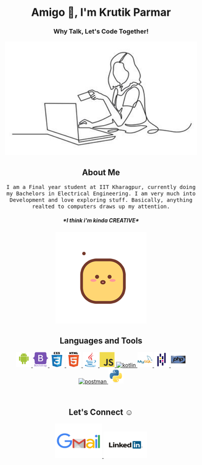 <h1 align="center">Amigo 👋, I'm Krutik Parmar</h1>
<h3 align="center">Why Talk, Let's Code Together!</h3>

<img src="https://github.com/Vartika2187/Vartika2187/blob/main/da19ceb7b0c06a5ddefc6382d4fc04e3.jpg" width="100%" height="300px">

<h2 align="center"> About Me</h2>
<p align="center"><samp>I am a Final year student at IIT Kharagpur, currently doing my Bachelors in Electrical Engineering.
  I am very much into Development and love exploring stuff. Basically, anything realted to computers draws up my attention.</samp><br></p>
  
 <h5 align="center"><i>*I think i'm kinda CREATIVE*</i></h5>
 <p align="center"><a href="https://www.google.com/url?sa=i&url=https%3A%2F%2Fsportsregras.com%2Fjudo-infantil-1%2F%3Fen%3D5.6.3349543.7.17.39.pokemon%2Bred%2Bpikachu&psig=AOvVaw0hofXkmjL480Aodmjb3ljQ&ust=1667291511201000&source=images&cd=vfe&ved=0CA0QjRxqFwoTCLDkzoaHivsCFQAAAAAdAAAAABAD"><img src="gif.gif"/></a></p>

<h2 align="center">Languages and Tools</h2>
<p align="center"> <a href="https://developer.android.com" target="_blank" rel="noreferrer"> <img src="https://raw.githubusercontent.com/devicons/devicon/master/icons/android/android-original-wordmark.svg" alt="android" width="40" height="40"/> </a> <a href="https://getbootstrap.com" target="_blank" rel="noreferrer"> <img src="https://raw.githubusercontent.com/devicons/devicon/master/icons/bootstrap/bootstrap-plain-wordmark.svg" alt="bootstrap" width="40" height="40"/> </a> <a href="https://www.w3schools.com/css/" target="_blank" rel="noreferrer"> <img src="https://raw.githubusercontent.com/devicons/devicon/master/icons/css3/css3-original-wordmark.svg" alt="css3" width="40" height="40"/> </a> <a href="https://www.w3.org/html/" target="_blank" rel="noreferrer"> <img src="https://raw.githubusercontent.com/devicons/devicon/master/icons/html5/html5-original-wordmark.svg" alt="html5" width="40" height="40"/> </a> <a href="https://www.java.com" target="_blank" rel="noreferrer"> <img src="https://raw.githubusercontent.com/devicons/devicon/master/icons/java/java-original.svg" alt="java" width="40" height="40"/> </a> <a href="https://developer.mozilla.org/en-US/docs/Web/JavaScript" target="_blank" rel="noreferrer"> <img src="https://raw.githubusercontent.com/devicons/devicon/master/icons/javascript/javascript-original.svg" alt="javascript" width="40" height="40"/> </a> <a href="https://kotlinlang.org" target="_blank" rel="noreferrer"> <img src="https://www.vectorlogo.zone/logos/kotlinlang/kotlinlang-icon.svg" alt="kotlin" width="40" height="40"/> </a> <a href="https://www.mysql.com/" target="_blank" rel="noreferrer"> <img src="https://raw.githubusercontent.com/devicons/devicon/master/icons/mysql/mysql-original-wordmark.svg" alt="mysql" width="40" height="40"/> </a> <a href="https://pandas.pydata.org/" target="_blank" rel="noreferrer"> <img src="https://raw.githubusercontent.com/devicons/devicon/2ae2a900d2f041da66e950e4d48052658d850630/icons/pandas/pandas-original.svg" alt="pandas" width="40" height="40"/> </a> <a href="https://www.php.net" target="_blank" rel="noreferrer"> <img src="https://raw.githubusercontent.com/devicons/devicon/master/icons/php/php-original.svg" alt="php" width="40" height="40"/> </a> <a href="https://postman.com" target="_blank" rel="noreferrer"> <img src="https://www.vectorlogo.zone/logos/getpostman/getpostman-icon.svg" alt="postman" width="40" height="40"/> </a> <a href="https://www.python.org" target="_blank" rel="noreferrer"> <img src="https://raw.githubusercontent.com/devicons/devicon/master/icons/python/python-original.svg" alt="python" width="40" height="40"/> </a></p><br>

<h2 align="center">Let's Connect ☺</h2>
<p align="center"> <a href="mailto:vartikayadav42541@gmail.com"> <img src="https://github.com/Vartika2187/Vartika2187/blob/main/mail.png" alt="android" width="125" height="90"/> </a><a href="https://www.linkedin.com/in/vartika-yadava/" rel="noreferrer"> <img src="https://github.com/Vartika2187/Vartika2187/blob/main/in.png.png" alt="android" width="115" height="70"/> </a></p>
